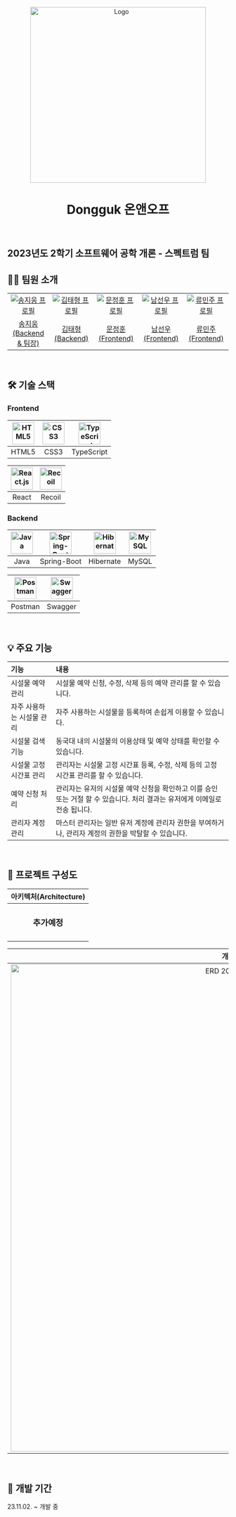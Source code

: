 
<div align="center">
   <br />
   <img width="400" alt="Logo" src="https://github.com/shortboy7/2023-2-SWE-DGU-ON-AND-OFF/assets/45763117/8960284a-984d-4530-99a9-5bf007b79e0d">
<h1>Dongguk 온앤오프</h1>
  <br />
</div>

## 2023년도 2학기 소프트웨어 공학 개론 - 스펙트럼 팀

## 🧑‍💻 팀원 소개

<table>
  <tr>
    <td align="center" width="150px">
      <a href="https://github.com/shortboy7" target="_blank">
        <img src="https://avatars.githubusercontent.com/u/55657581?v=4" alt="송지웅 프로필" />
      </a>
    </td>
    <td align="center" width="150px">
      <a href="https://github.com/pletain" target="_blank">
        <img src="https://avatars.githubusercontent.com/u/45763117?v=4" alt="김태형 프로필" />
      </a>
    </td>
    <td align="center" width="150px">
      <a href="https://github.com/Dice15" target="_blank">
        <img src="https://avatars.githubusercontent.com/u/102275981?v=4" alt="문정훈 프로필" />
      </a>
    </td>
    <td align="center" width="150px">
      <a href="https://github.com/seonwoonam" target="_blank">
        <img src="https://avatars.githubusercontent.com/u/74304338?v=4" alt="남선우 프로필" />
      </a>
    </td>
    <td align="center" width="150px">
      <a href="https://github.com/minij02" target="_blank">
        <img src="https://avatars.githubusercontent.com/u/135093109?v=4" alt="류민주 프로필" />
      </a>
    </td>
  </tr>
  <tr>
    <td align="center">
      <a href="https://github.com/shortboy7" target="_blank">
        송지웅<br />(Backend & 팀장)
      </a>
    </td>
    <td align="center">
      <a href="https://github.com/pletain" target="_blank">
        김태형<br />(Backend)
      </a>
    </td>
    <td align="center">
      <a href="https://github.com/Dice15" target="_blank">
        문정훈<br />(Frontend)
      </a>
    </td>
    <td align="center">
      <a href="https://github.com/seonwoonam" target="_blank">
        남선우<br />(Frontend)
      </a>
    </td>
    <td align="center">
      <a href="https://github.com/minij02" target="_blank">
        류민주<br />(Frontend)
      </a>
    </td>
  </tr>
</table>
<br />                                                                                                                                                                                         


## 🛠 기술 스택

### **Frontend**

| <img src="https://profilinator.rishav.dev/skills-assets/html5-original-wordmark.svg" alt="HTML5" width="50px" height="50px" /> | <img src="https://profilinator.rishav.dev/skills-assets/css3-original-wordmark.svg" alt="CSS3" width="50px" height="50px" /> | <img src="https://profilinator.rishav.dev/skills-assets/typescript-original.svg" alt="TypeScript" width="50px" height="50px" /> |
| :----------------------------------------------------------------------------------------------------------------------------: | :--------------------------------------------------------------------------------------------------------------------------: | :-----------------------------------------------------------------------------------------------------------------------------: |
|                                                             HTML5                                                              |                                                             CSS3                                                             |                                                           TypeScript                                                            |

| <img src="https://profilinator.rishav.dev/skills-assets/react-original-wordmark.svg" alt="React.js" width="50px" height="50px" /> | <img src="https://cdn.worldvectorlogo.com/logos/recoil-js.svg" alt="Recoil" width="50px" height="50px" /> |
| :-------------------------------------------------------------------------------------------------------------------------------: | :-------------------------------------------------------------------------------------------------------------------------------: |
|                                                               React                                                               |                                                           Recoil                                                     | 

### **Backend**

| <img src="https://profilinator.rishav.dev/skills-assets/java-original-wordmark.svg" alt="Java" width="50px" height="50px" /> | <img src="https://www.seekpng.com/png/full/8-80775_spring-logo-png-transparent-spring-java.png" alt="Spring-Boot" width="50px" height="50px" /> | <img src="https://media.vlpt.us/images/2012monk/post/86ce779f-a08b-438d-836c-8dbe6e5a8cc0/hibernate_icon_whitebkg.svg" alt="Hibernate" width="50px" height="50px" /> | <img src="https://profilinator.rishav.dev/skills-assets/mysql-original-wordmark.svg" alt="MySQL" width="50px" height="50px" /> | 
| :---------------------------------------------------------------------------------------------------------------------------------------------: | :------------------------------------------------------------------------------------------------------------------------------------------------------------------: | :----------------------------------------------------------------------------------------------------------------------------: | :----------------------------------------------------------------------------------------------------: |
|                                                             Java                                                             |                                                                   Spring-Boot                                                                   |                                                                              Hibernate                                                                               |                                                             MySQL                                                              |

| <img src="https://res.cloudinary.com/postman/image/upload/t_team_logo/v1629869194/team/2893aede23f01bfcbd2319326bc96a6ed0524eba759745ed6d73405a3a8b67a8" alt="Postman" width="50px" height="50px" /> | <img src="https://upload.wikimedia.org/wikipedia/commons/a/ab/Swagger-logo.png" alt="Swagger" width="50px" height="50px" /> |
| :-------------------------------------------------------------------------------------------------------------------------: | :----------------------------------------------------------------------------------------------------------------------------: |
|                                                                                               Postman                                                                                                |                                                           Swagger                                                           |
<br/>

## 💡 주요 기능

| 기능                      | 내용                                                                                                                                |
| :------------------------ | :---------------------------------------------------------------------------------------------------------------------------------- |
| 시설물 예약 관리           | 시설물 예약 신청, 수정, 삭제 등의 예약 관리를 할 수 있습니다.                                                                                      |
| 자주 사용하는 시설물 관리    | 자주 사용하는 시설물을 등록하여 손쉽게 이용할 수 있습니다.                                                                                          |
| 시설물 검색 기능           | 동국대 내의 시설물의 이용상태 및 예약 상태를 확인할 수 있습니다.                                                                                     |
| 시설물 고정 시간표 관리      | 관리자는 시설물 고정 시간표 등록, 수정, 삭제 등의 고정 시간표 관리를 할 수 있습니다.                                                                     |
| 예약 신청 처리            | 관리자는 유저의 시설물 예약 신청을 확인하고 이를 승인 또는 거절 할 수 있습니다. 처리 결과는 유저에게 이메일로 전송 됩니다.                                         |
| 관리자 계정 관리           | 마스터 관리자는 일반 유저 계정에 관리자 권한을 부여하거나, 관리자 계정의 권한을 박탈할 수 있습니다.                                                           |
                 
<br />

## 📂 프로젝트 구성도

|                                   아키텍처(Architecture)                                   |
| :----------------------------------------------------------------------------------------: |
| <h3>추가예정<h3/> |

|                              개체-관계 모델(ERD)                               |
| :----------------------------------------------------------------------------: |
| <img width="1108" alt="ERD 2023-12-04 오후 5 37 16" src="https://github.com/shortboy7/2023-2-SWE-DGU-ON-AND-OFF/assets/45763117/703bcf15-fdd9-45a4-9985-ad6bedf095b6"> |


<br />
       

## 📅 개발 기간

23.11.02. ~ 개발 중

<br />
